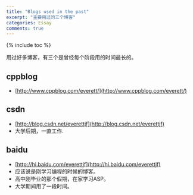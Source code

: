 ```yaml
---
title: "Blogs used in the past"
excerpt: "主要用过的三个博客"
categories: Essay
comments: true
---
```



{% include toc %}

用过好多博客，有三个是曾经每个阶段用的时间最长的。

## cppblog
- [http://www.cppblog.com/everett/](http://www.cppblog.com/everett/)

## csdn
- [http://blog.csdn.net/everettjf](http://blog.csdn.net/everettjf)
- 大学后期，一直工作.

## baidu
- [http://hi.baidu.com/everettjf](http://hi.baidu.com/everettjf)
- 应该说是刚学习编程的时候的博客。
- 高中刚毕业的那个假期，在家学习ASP。
- 大学期间用了一段时间。

